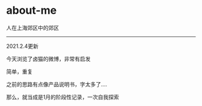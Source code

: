 # about-me

人在上海郊区中的郊区

--------

2021.2.4更新

今天浏览了卤猫的微博，非常有启发

简单，重复


之前的思路有点像产品说明书，字太多了....

那么，就当成是1月的阶段性记录，一次自我探索


